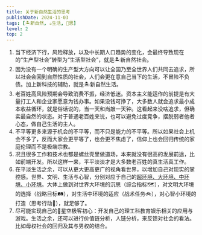 ```yaml
---
title: 关于新自然生活的思考
publishDate: 2024-11-03
tags: [🏝新自然, ☕生活, 🤔思]
level: 2
top: 2
---
```


1. 当下经济下行，风险释放，以及中长期人口趋势的变化，会最终导致现在的“生产型社会”转型为“生活型社会”，就是🏝新自然社会。
2. 因为没有一个明确的生产型大方向可以让全国乃至全世界人们共同去追求，所以社会会回到自然性质的社会，人们会更在意自己当下的生活，不冒险不负债。加上新科技的辅助，就是🏝新自然生活。
3. 老百姓高风险预期会导致消费不振，经济低迷。资本主义能运作的前提是有大量打工人和企业家愿意为钱办事。如果没钱可挣了，大多数人就会追求最小成本收益循环，就是俗话说的，当一天和尚敲一天钟。这看起来没啥追求，但确实最自然的状态。对于普通老百姓来说，也可以避免过度竞争，摆脱弱者他者心态，做自己生活的主人。
4. 不平等更多来源于机会的不平等，而不只是能力的不平等。所以如果社会上机会不多了，反而大家会更平等了，也会更不焦虑了，信仰上也会回归传统的家庭伦理而不是极端宗教。
5. 况且很多工作和技术也都是螺丝壳里做道场，本来就没有很高的发展前途，比如前端开发。所以这样一来，平平淡淡才是大多数老百姓的真生活真工作。
6. 在平淡生活之余，可以从更大更高更广的视角看世界，以增加自己对现实的掌控感。世界、文明、生活与心智，分别对应于自己的[超环境、大环境、中环境、小环境](/xyy/20240921a)。大体上做到对世界大环境的沉思（综合指标🗺️），对文明大环境的选择（战略目标🛤），对生活中环境的适应（战术任务🚲），对心智小环境的打造（思考行动🧚），就足够了。
8. 尽可能实现自己的🌌星空极客初心：开发自己的理工科教育娱乐相关的应用与游戏。生活之余，还可以进行价值链分析，人链分析，来反馈对社会的看法。比如母权社会的回归及其与男权的结合。
